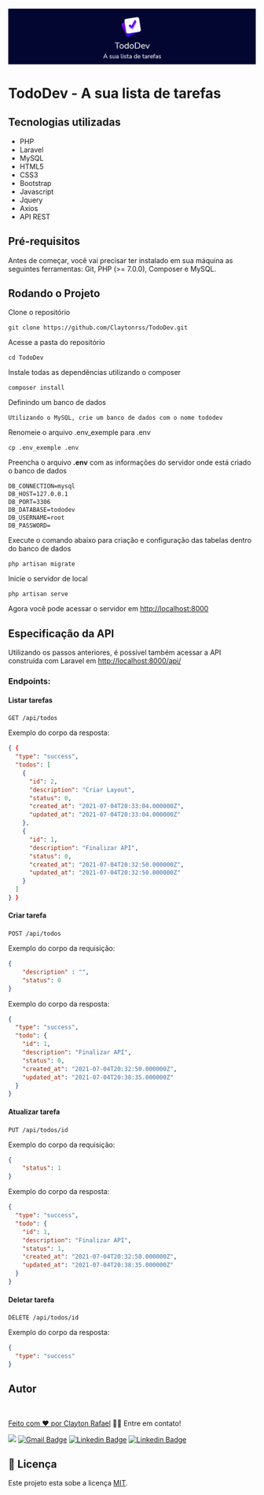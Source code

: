 <p align="center">
<img src="./public/images/logo-readme.png" width="800">
</p>

# TodoDev - A sua lista de tarefas

## Tecnologias utilizadas

-   PHP
-   Laravel
-   MySQL
-   HTML5
-   CSS3
-   Bootstrap
-   Javascript
-   Jquery
-   Axios
-   API REST

## Pré-requisitos

Antes de começar, você vai precisar ter instalado em sua máquina as seguintes ferramentas: Git, PHP (>= 7.0.0), Composer e MySQL.

## Rodando o Projeto

Clone o repositório

    git clone https://github.com/Claytonrss/TodoDev.git

Acesse a pasta do repositório

    cd TodoDev

Instale todas as dependências utilizando o composer

    composer install

Definindo um banco de dados

    Utilizando o MySQL, crie um banco de dados com o nome tododev

Renomeie o arquivo .env_exemple para .env

    cp .env_exemple .env

Preencha o arquivo **.env** com as informações do servidor onde está criado o banco de dados

    DB_CONNECTION=mysql
    DB_HOST=127.0.0.1
    DB_PORT=3306
    DB_DATABASE=tododev
    DB_USERNAME=root
    DB_PASSWORD=

Execute o comando abaixo para criação e configuração das tabelas dentro do banco de dados

    php artisan migrate

Inicie o servidor de local

    php artisan serve

Agora você pode acessar o servidor em [http://localhost:8000](http://localhost:8000/)

## Especificação da API

Utilizando os passos anteriores, é possível também acessar a API construída com Laravel em [http://localhost:8000/api/](http://localhost:8000/api/)

### Endpoints:

#### Listar tarefas

`GET /api/todos`

Exemplo do corpo da resposta:

```JSON
{ {
  "type": "success",
  "todos": [
    {
      "id": 2,
      "description": "Criar Layout",
      "status": 0,
      "created_at": "2021-07-04T20:33:04.000000Z",
      "updated_at": "2021-07-04T20:33:04.000000Z"
    },
    {
      "id": 1,
      "description": "Finalizar API",
      "status": 0,
      "created_at": "2021-07-04T20:32:50.000000Z",
      "updated_at": "2021-07-04T20:32:50.000000Z"
    }
  ]
} }
```

#### Criar tarefa

`POST /api/todos`

Exemplo do corpo da requisição:

```JSON
{
	"description" : "",
	"status": 0
}
```

Exemplo do corpo da resposta:

```JSON
{
  "type": "success",
  "todo": {
    "id": 1,
    "description": "Finalizar API",
    "status": 0,
    "created_at": "2021-07-04T20:32:50.000000Z",
    "updated_at": "2021-07-04T20:38:35.000000Z"
  }
}
```

#### Atualizar tarefa

`PUT /api/todos/id`

Exemplo do corpo da requisição:

```JSON
{
	"status": 1
}
```

Exemplo do corpo da resposta:

```JSON
{
  "type": "success",
  "todo": {
    "id": 1,
    "description": "Finalizar API",
    "status": 1,
    "created_at": "2021-07-04T20:32:50.000000Z",
    "updated_at": "2021-07-04T20:38:35.000000Z"
  }
}
```

#### Deletar tarefa

`DELETE /api/todos/id`

Exemplo do corpo da resposta:

```JSON
{
  "type": "success"
}
```

## Autor

<a href="https://claytonrss.github.io/">
 <img style="border-radius: 50%;" src="https://avatars.githubusercontent.com/u/33030911?v=4" width="100px;" alt=""/>
 <br />
 
Feito com ❤️ por <a href="https://claytonrss.github.io/" title="Clayton Rafael">Clayton Rafael</a> 👋🏽 Entre em contato!

[![](https://img.shields.io/badge/WhatsApp-25D366?style=for-the-badge&logo=whatsapp&logoColor=white&link=https://wa.me/5511965280345)](https://wa.me/5511965280345) [![Gmail Badge](https://img.shields.io/badge/Gmail-D14836?style=for-the-badge&logo=gmail&logoColor=white&link=mailtoclayton.rssouza@gmail.com)](mailto:clayton.rssouza@gmail.com) [![Linkedin Badge](https://img.shields.io/badge/LinkedIn-0077B5?style=for-the-badge&logo=linkedin&logoColor=white&link=https://www.linkedin.com/in/clayton-rafael-62b908146/)](https://www.linkedin.com/in/clayton-rafael-62b908146/) [![Linkedin Badge](https://img.shields.io/badge/Instagram-E4405F?style=for-the-badge&logo=instagram&logoColor=white&link=https://www.instagram.com/clayton.rssouza/)](https://www.instagram.com/clayton.rssouza/)

## 📝 Licença

Este projeto esta sobe a licença [MIT](./LICENSE).
